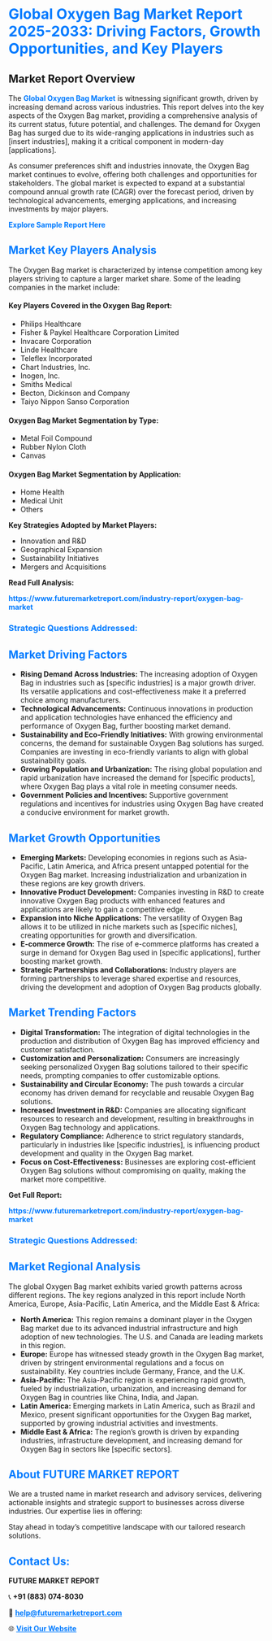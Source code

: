<h1 style="color: #007BFF;">Global Oxygen Bag Market Report 2025-2033: Driving Factors, Growth Opportunities, and Key Players</h1>

<section id="overview">
<h2>Market Report Overview</h2>
<p>The <a href="https://www.futuremarketreport.com/industry-report/oxygen-bag-market" style="color: #007BFF; text-decoration: none;"><strong>Global Oxygen Bag Market</strong></a> is witnessing significant growth, driven by increasing demand across various industries. This report delves into the key aspects of the Oxygen Bag market, providing a comprehensive analysis of its current status, future potential, and challenges. The demand for Oxygen Bag has surged due to its wide-ranging applications in industries such as [insert industries], making it a critical component in modern-day [applications].</p>
<p>As consumer preferences shift and industries innovate, the Oxygen Bag market continues to evolve, offering both challenges and opportunities for stakeholders. The global market is expected to expand at a substantial compound annual growth rate (CAGR) over the forecast period, driven by technological advancements, emerging applications, and increasing investments by major players.</p>
</section>

<section id="overview">
<p><a href="https://www.futuremarketreport.com/request-sample/reportId=79162" style="color: #007BFF; text-decoration: none;"><strong>Explore Sample Report Here</strong></a></p>
</section>

<section id="key-players">
<h2 style="color: #007BFF;">Market Key Players Analysis</h2>
<p>The Oxygen Bag market is characterized by intense competition among key players striving to capture a larger market share. Some of the leading companies in the market include:</p>
<h4>Key Players Covered in the Oxygen Bag Report:</h4>
<ul><li>Philips Healthcare</li><li>Fisher &amp; Paykel Healthcare Corporation Limited</li><li>Invacare Corporation</li><li>Linde Healthcare</li><li>Teleflex Incorporated</li><li>Chart Industries, Inc.</li><li>Inogen, Inc.</li><li>Smiths Medical</li><li>Becton, Dickinson and Company</li><li>Taiyo Nippon Sanso Corporation</li></ul>
<h4>Oxygen Bag Market Segmentation by Type:</h4>
<ul><li>Metal Foil Compound</li><li>Rubber Nylon Cloth</li><li>Canvas</li></ul>

<h4>Oxygen Bag Market Segmentation by Application:</h4>
<ul><li>Home Health</li><li>Medical Unit</li><li>Others</li></ul>
<p><strong>Key Strategies Adopted by Market Players:</strong></p>
<ul>
<li>Innovation and R&D</li>
<li>Geographical Expansion</li>
<li>Sustainability Initiatives</li>
<li>Mergers and Acquisitions</li>
</ul>
</section>

<section>
<p><strong>Read Full Analysis: </strong></p><a href="https://www.futuremarketreport.com/industry-report/oxygen-bag-market" style="color: #007BFF; text-decoration: none;"><strong>https://www.futuremarketreport.com/industry-report/oxygen-bag-market</strong></a>
<h3 style="color: #007BFF;">Strategic Questions Addressed:</h3>
</section>

<section id="driving-factors">
<h2 style="color: #007BFF;">Market Driving Factors</h2>
<ul>
<li><strong>Rising Demand Across Industries:</strong> The increasing adoption of Oxygen Bag in industries such as [specific industries] is a major growth driver. Its versatile applications and cost-effectiveness make it a preferred choice among manufacturers.</li>
<li><strong>Technological Advancements:</strong> Continuous innovations in production and application technologies have enhanced the efficiency and performance of Oxygen Bag, further boosting market demand.</li>
<li><strong>Sustainability and Eco-Friendly Initiatives:</strong> With growing environmental concerns, the demand for sustainable Oxygen Bag solutions has surged. Companies are investing in eco-friendly variants to align with global sustainability goals.</li>
<li><strong>Growing Population and Urbanization:</strong> The rising global population and rapid urbanization have increased the demand for [specific products], where Oxygen Bag plays a vital role in meeting consumer needs.</li>
<li><strong>Government Policies and Incentives:</strong> Supportive government regulations and incentives for industries using Oxygen Bag have created a conducive environment for market growth.</li>
</ul>
</section>

<section id="growth-opportunities">
<h2 style="color: #007BFF;">Market Growth Opportunities</h2>
<ul>
<li><strong>Emerging Markets:</strong> Developing economies in regions such as Asia-Pacific, Latin America, and Africa present untapped potential for the Oxygen Bag market. Increasing industrialization and urbanization in these regions are key growth drivers.</li>
<li><strong>Innovative Product Development:</strong> Companies investing in R&D to create innovative Oxygen Bag products with enhanced features and applications are likely to gain a competitive edge.</li>
<li><strong>Expansion into Niche Applications:</strong> The versatility of Oxygen Bag allows it to be utilized in niche markets such as [specific niches], creating opportunities for growth and diversification.</li>
<li><strong>E-commerce Growth:</strong> The rise of e-commerce platforms has created a surge in demand for Oxygen Bag used in [specific applications], further boosting market growth.</li>
<li><strong>Strategic Partnerships and Collaborations:</strong> Industry players are forming partnerships to leverage shared expertise and resources, driving the development and adoption of Oxygen Bag products globally.</li>
</ul>
</section>

<section id="trending-factors">
<h2 style="color: #007BFF;">Market Trending Factors</h2>
<ul>
<li><strong>Digital Transformation:</strong> The integration of digital technologies in the production and distribution of Oxygen Bag has improved efficiency and customer satisfaction.</li>
<li><strong>Customization and Personalization:</strong> Consumers are increasingly seeking personalized Oxygen Bag solutions tailored to their specific needs, prompting companies to offer customizable options.</li>
<li><strong>Sustainability and Circular Economy:</strong> The push towards a circular economy has driven demand for recyclable and reusable Oxygen Bag solutions.</li>
<li><strong>Increased Investment in R&D:</strong> Companies are allocating significant resources to research and development, resulting in breakthroughs in Oxygen Bag technology and applications.</li>
<li><strong>Regulatory Compliance:</strong> Adherence to strict regulatory standards, particularly in industries like [specific industries], is influencing product development and quality in the Oxygen Bag market.</li>
<li><strong>Focus on Cost-Effectiveness:</strong> Businesses are exploring cost-efficient Oxygen Bag solutions without compromising on quality, making the market more competitive.</li>
</ul>
</section>

<section>
<p><strong>Get Full Report: </strong></p><a href="https://www.futuremarketreport.com/industry-report/oxygen-bag-market" style="color: #007BFF; text-decoration: none;"><strong>https://www.futuremarketreport.com/industry-report/oxygen-bag-market</strong></a>
<h3 style="color: #007BFF;">Strategic Questions Addressed:</h3>
</section>


<section id="regional-analysis">
<h2 style="color: #007BFF;">Market Regional Analysis</h2>
<p>The global Oxygen Bag market exhibits varied growth patterns across different regions. The key regions analyzed in this report include North America, Europe, Asia-Pacific, Latin America, and the Middle East & Africa:</p>
<ul>
<li><strong>North America:</strong> This region remains a dominant player in the Oxygen Bag market due to its advanced industrial infrastructure and high adoption of new technologies. The U.S. and Canada are leading markets in this region.</li>
<li><strong>Europe:</strong> Europe has witnessed steady growth in the Oxygen Bag market, driven by stringent environmental regulations and a focus on sustainability. Key countries include Germany, France, and the U.K.</li>
<li><strong>Asia-Pacific:</strong> The Asia-Pacific region is experiencing rapid growth, fueled by industrialization, urbanization, and increasing demand for Oxygen Bag in countries like China, India, and Japan.</li>
<li><strong>Latin America:</strong> Emerging markets in Latin America, such as Brazil and Mexico, present significant opportunities for the Oxygen Bag market, supported by growing industrial activities and investments.</li>
<li><strong>Middle East & Africa:</strong> The region’s growth is driven by expanding industries, infrastructure development, and increasing demand for Oxygen Bag in sectors like [specific sectors].</li>
</ul>
</section>

<footer>
<h2 style="color: #007BFF;">About FUTURE MARKET REPORT</h2>
<p>We are a trusted name in market research and advisory services, delivering actionable insights and strategic support to businesses across diverse industries. Our expertise lies in offering:</p>

<p>Stay ahead in today’s competitive landscape with our tailored research solutions.</p>

<h2 style="color: #007BFF;">Contact Us:</h2>
<p><strong>FUTURE MARKET REPORT</strong></p>
<p>📞 <strong>+91 (883) 074-8030</strong></p>
<p>📧 <strong><a href="mailto:help@futuremarketreport.com" style="color: #007BFF;">help@futuremarketreport.com</a></strong></p>
<p>🌐 <strong><a href="https://www.futuremarketreport.com/" style="color: #007BFF;">Visit Our Website</a></strong></p>
</footer>